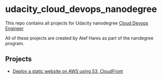 # udacity_cloud_devops_nanodegree
This repo contains all projects for Udacity nanodegree [Cloud Devops Engineer](https://www.udacity.com/course/cloud-dev-ops-nanodegree--nd9991)

All of these projects are created by Atef Hares as part of the nandegree program.

## Projects
- [Deploy a static website on AWS using S3, CloudFront](https://github.com/atefhares/udacity_cloud_devops_nanodegree/tree/master/deploy%20static%20website%20on%20s3%20and%20cloudfront)

